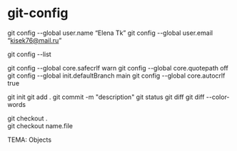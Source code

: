 # git-config

git config --global user.name “Elena Tk”
git config --global user.email “kisek76@mail.ru”

git config --list

git config --global core.safecrlf warn
git config --global core.quotepath off
git config --global init.defaultBranch main
git config --global core.autocrlf true

git init
git add .
git commit -m "description"
git status
git diff
git diff --color-words

git checkout .  
git checkout name.file

ТЕМА:  Objects